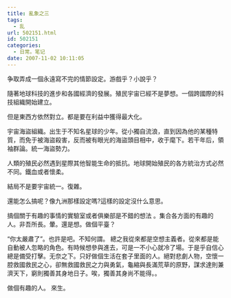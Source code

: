 ```yaml
---
title: 亂象之三
tags:
  - 乱
url: 502151.html
id: 502151
categories:
  - 日常。笔记
date: 2007-11-02 10:11:05
---
```


争取弄成一個永遠寫不完的情節設定。游戲乎？小說乎？

隨著地球科技的進步和各國經濟的發展。殖民宇宙已經不是夢想。一個跨國際的科技組織開始建立。

但是東西方依然對立。都是要在利益中獲得最大化。

宇宙海盜組織。出生于不知名星球的少年。從小獨自流浪，直到因為他的某種特質，而免于被海盜殺害，反而被有眼光的海盜頭目相中，收于麾下。若干年后，領袖群論。統一海盜勢力。

人類的殖民必然遇到星際其他智能生命的抵抗。地球開始殖民的各方統治方式必然不同。鐵血或者懷柔。

結局不是要宇宙統一。復雜。

還能怎么搞呢？像九洲那樣設定嗎?這樣的設定沒什么意思。

搞個關于有趣的事情的實驗室或者俱樂部是不錯的想法 。集合各方面的有趣的人。非吾所長。暈。還是想。做個平臺？

“你太嚴肅了”。也許是吧。不知何謂。 總之我從來都是空想主義者。從來都是能自動被人忽略的角色。有時候想參與進去，可是一不小心就冷了場。于是乎自信心總是備受打擊。无奈之下。只好做個生活在套子里面的人。絕對悲劇人物，空懷一腔救國救民之心，卻無救國救民之力與勇氣，龜縮與長滿荒草的原野，謀求達則兼濟天下，窮則獨善其身地日子。唉，獨善其身尚不能得。。

做個有趣的人。 來生。